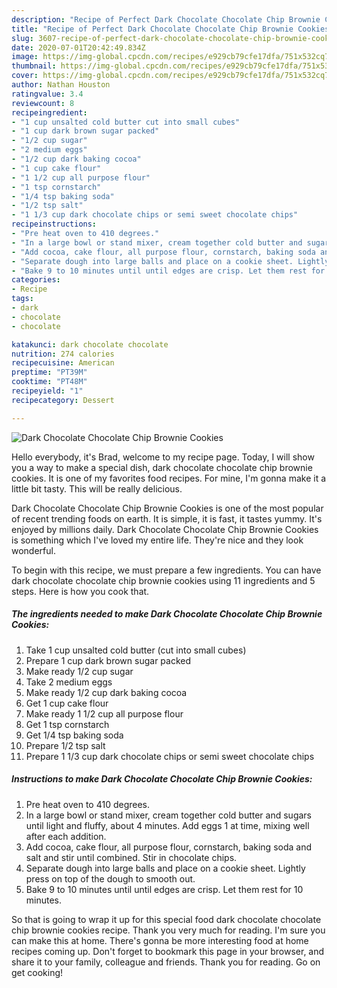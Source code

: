 ```yaml
---
description: "Recipe of Perfect Dark Chocolate Chocolate Chip Brownie Cookies"
title: "Recipe of Perfect Dark Chocolate Chocolate Chip Brownie Cookies"
slug: 3607-recipe-of-perfect-dark-chocolate-chocolate-chip-brownie-cookies
date: 2020-07-01T20:42:49.834Z
image: https://img-global.cpcdn.com/recipes/e929cb79cfe17dfa/751x532cq70/dark-chocolate-chocolate-chip-brownie-cookies-recipe-main-photo.jpg
thumbnail: https://img-global.cpcdn.com/recipes/e929cb79cfe17dfa/751x532cq70/dark-chocolate-chocolate-chip-brownie-cookies-recipe-main-photo.jpg
cover: https://img-global.cpcdn.com/recipes/e929cb79cfe17dfa/751x532cq70/dark-chocolate-chocolate-chip-brownie-cookies-recipe-main-photo.jpg
author: Nathan Houston
ratingvalue: 3.4
reviewcount: 8
recipeingredient:
- "1 cup unsalted cold butter cut into small cubes"
- "1 cup dark brown sugar packed"
- "1/2 cup sugar"
- "2 medium eggs"
- "1/2 cup dark baking cocoa"
- "1 cup cake flour"
- "1 1/2 cup all purpose flour"
- "1 tsp cornstarch"
- "1/4 tsp baking soda"
- "1/2 tsp salt"
- "1 1/3 cup dark chocolate chips or semi sweet chocolate chips"
recipeinstructions:
- "Pre heat oven to 410 degrees."
- "In a large bowl or stand mixer, cream together cold butter and sugars until light and fluffy, about 4 minutes. Add eggs 1 at time, mixing well after each addition."
- "Add cocoa, cake flour, all purpose flour, cornstarch, baking soda and salt and stir until combined. Stir in chocolate chips."
- "Separate dough into large balls and place on a cookie sheet. Lightly press on top of the dough to smooth out."
- "Bake 9 to 10 minutes until until edges are crisp. Let them rest for 10 minutes."
categories:
- Recipe
tags:
- dark
- chocolate
- chocolate

katakunci: dark chocolate chocolate 
nutrition: 274 calories
recipecuisine: American
preptime: "PT39M"
cooktime: "PT48M"
recipeyield: "1"
recipecategory: Dessert

---
```



![Dark Chocolate Chocolate Chip Brownie Cookies](https://img-global.cpcdn.com/recipes/e929cb79cfe17dfa/751x532cq70/dark-chocolate-chocolate-chip-brownie-cookies-recipe-main-photo.jpg)

Hello everybody, it's Brad, welcome to my recipe page. Today, I will show you a way to make a special dish, dark chocolate chocolate chip brownie cookies. It is one of my favorites food recipes. For mine, I'm gonna make it a little bit tasty. This will be really delicious.



Dark Chocolate Chocolate Chip Brownie Cookies is one of the most popular of recent trending foods on earth. It is simple, it is fast, it tastes yummy. It's enjoyed by millions daily. Dark Chocolate Chocolate Chip Brownie Cookies is something which I've loved my entire life. They're nice and they look wonderful.


To begin with this recipe, we must prepare a few ingredients. You can have dark chocolate chocolate chip brownie cookies using 11 ingredients and 5 steps. Here is how you cook that.

<!--inarticleads1-->

##### The ingredients needed to make Dark Chocolate Chocolate Chip Brownie Cookies:

1. Take 1 cup unsalted cold butter (cut into small cubes)
1. Prepare 1 cup dark brown sugar packed
1. Make ready 1/2 cup sugar
1. Take 2 medium eggs
1. Make ready 1/2 cup dark baking cocoa
1. Get 1 cup cake flour
1. Make ready 1 1/2 cup all purpose flour
1. Get 1 tsp cornstarch
1. Get 1/4 tsp baking soda
1. Prepare 1/2 tsp salt
1. Prepare 1 1/3 cup dark chocolate chips or semi sweet chocolate chips




<!--inarticleads2-->

##### Instructions to make Dark Chocolate Chocolate Chip Brownie Cookies:

1. Pre heat oven to 410 degrees.
1. In a large bowl or stand mixer, cream together cold butter and sugars until light and fluffy, about 4 minutes. Add eggs 1 at time, mixing well after each addition.
1. Add cocoa, cake flour, all purpose flour, cornstarch, baking soda and salt and stir until combined. Stir in chocolate chips.
1. Separate dough into large balls and place on a cookie sheet. Lightly press on top of the dough to smooth out.
1. Bake 9 to 10 minutes until until edges are crisp. Let them rest for 10 minutes.




So that is going to wrap it up for this special food dark chocolate chocolate chip brownie cookies recipe. Thank you very much for reading. I'm sure you can make this at home. There's gonna be more interesting food at home recipes coming up. Don't forget to bookmark this page in your browser, and share it to your family, colleague and friends. Thank you for reading. Go on get cooking!
